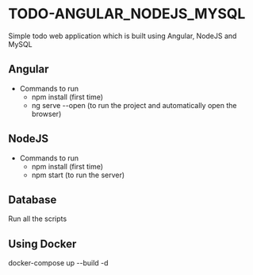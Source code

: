 # TODO-ANGULAR_NODEJS_MYSQL
Simple todo web application which is built using Angular, NodeJS and MySQL

## Angular
* Commands to run
    * npm install (first time)
    * ng serve --open (to run the project and automatically open the browser)

## NodeJS
* Commands to run
    * npm install (first time)
    * npm start (to run the server)

## Database
Run all the scripts

## Using Docker
docker-compose up --build -d